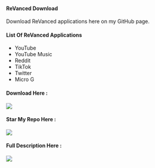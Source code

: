 #### ReVanced Download
Download ReVanced applications here on my GitHub page.

#### List Of ReVanced Applications
- YouTube
- YouTube Music
- Reddit
- TikTok
- Twitter
- Micro G

#### Download Here :

[![](https://img.shields.io/badge/-CLICK_HERE_TO_DOWNLOAD-grey)](https://github.com/Ultimatinium/yt/releases)

#### Star My Repo Here :

[![](https://img.shields.io/badge/-CLICK_TO_MY_REPO-grey)](https://github.com/Ultimatinium/yt)

#### Full Description Here :

[![](https://img.shields.io/badge/-VIEW_DESCRIPTION-grey)](https://github.com/Ultimatinium/yt/blob/main/yt.md)
